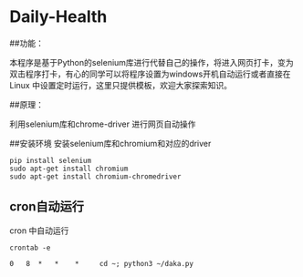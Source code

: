 # Daily-Health
##功能：

本程序是基于Python的selenium库进行代替自己的操作，将进入网页打卡，变为双击程序打卡，有心的同学可以将程序设置为windows开机自动运行或者直接在Linux 中设置定时运行，这里只提供模板，欢迎大家探索知识。

##原理：

利用selenium库和chrome-driver 进行网页自动操作

##安装环境
安装selenium库和chromium和对应的driver
```
pip install selenium
sudo apt-get install chromium
sudo apt-get install chromium-chromedriver
```
## cron自动运行

cron 中自动运行

```
crontab -e

0   8  *   *    *     cd ~; python3 ~/daka.py
```
